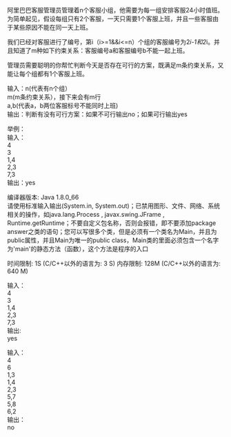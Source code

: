 阿里巴巴客服管理员管理着n个客服小组，他需要为每一组安排客服24小时值班。为简单起见，假设每组只有2个客服，一天只需要1个客服上班，并且一些客服由于某些原因不能在同一天上班。

我们已经对客服进行了编号，第i（i>=1&&i<=n）个组的客服编号为2*i-1和2*i。并且知道了m种如下约束关系：客服编号a和客服编号b不能一起上班。  

管理员需要聪明的你帮忙判断今天是否存在可行的方案，既满足m条约束关系，又能让每个组都有1个客服上班。  

输入：n(代表有n个组）  
m(m条约束关系），接下来会有m行  
a,b(代表a，b两位客服标号不能同时上班)  
输出：判断有没有可行方案：如果不可行输出no；如果可行输出yes  

举例：  
输入：  
4   
3  
1,4  
2,3  
7,3  
输出：yes  



编译器版本: Java 1.8.0_66  
请使用标准输入输出(System.in, System.out)；已禁用图形、文件、网络、系统相关的操作，如java.lang.Process , javax.swing.JFrame , Runtime.getRuntime；不要自定义包名称，否则会报错，即不要添加package answer之类的语句；您可以写很多个类，但是必须有一个类名为Main，并且为public属性，并且Main为唯一的public class，Main类的里面必须包含一个名字为'main'的静态方法（函数），这个方法是程序的入口

时间限制: 1S (C/C++以外的语言为: 3 S)   内存限制: 128M (C/C++以外的语言为: 640 M)


输入：  
4  
3  
1,4  
2,3  
7,3  
输出:  
yes  


输入：  
4  
6  
1,3  
1,4  
2,3  
5,7  
5,8  
6,2  
输出：  
no  